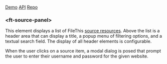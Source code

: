 [Demo](https://filethis.github.io/ft-source-panel/components/ft-source-panel/demo/)    [API](https://filethis.github.io/ft-source-panel/components/ft-source-panel/)    [Repo](https://github.com/filethis/ft-source-panel)

### \<ft-source-panel\>

This element displays a list of FileThis [source resources](https://filethis.com/developers/doc/index.html#/source). Above the list is a header area that can display a title, a popup menu of filtering options, and a textual search field. The display of all header elements is configurable.

When the user clicks on a source item, a modal dialog is posed that prompt the user to enter their username and password for the given website.
